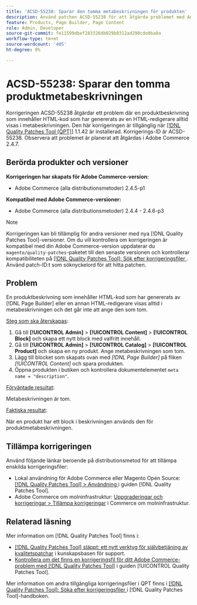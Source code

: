 ```yaml
---
title: 'ACSD-55238: Sparar den tomma metabeskrivningen för produkten'
description: Använd patchen ACSD-55238 för att åtgärda problemet med Adobe Commerce där en produktbeskrivning som innehåller HTML-kod som genererats av  [!DNL Page Builder]  eller en annan HTML-redigerare alltid visas i metabeskrivningen och det inte finns något sätt att ange den som tom.
feature: Products, Page Builder, Page Content
role: Admin, Developer
source-git-commit: fe11599dbef283326db029b0312ad290cde0ba0a
workflow-type: tm+mt
source-wordcount: '405'
ht-degree: 0%

---
```


# ACSD-55238: Sparar den tomma produktmetabeskrivningen

Korrigeringen ACSD-55238 åtgärdar ett problem där en produktbeskrivning som innehåller HTML-kod som har genererats av en HTML-redigerare alltid visas i metabeskrivningen. Den här korrigeringen är tillgänglig när [[!DNL Quality Patches Tool (QPT)]](https://experienceleague.adobe.com/en/docs/commerce-knowledge-base/kb/announcements/commerce-announcements/magento-quality-patches-released-new-tool-to-self-serve-quality-patches) 1.1.42 är installerad. Korrigerings-ID är ACSD-55238. Observera att problemet är planerat att åtgärdas i Adobe Commerce 2.4.7.

## Berörda produkter och versioner

**Korrigeringen har skapats för Adobe Commerce-version:**

* Adobe Commerce (alla distributionsmetoder) 2.4.5-p1

**Kompatibel med Adobe Commerce-versioner:**

* Adobe Commerce (alla distributionsmetoder) 2.4.4 - 2.4.6-p3

>[!NOTE]
>
>Korrigeringen kan bli tillämplig för andra versioner med nya [!DNL Quality Patches Tool]-versioner. Om du vill kontrollera om korrigeringen är kompatibel med din Adobe Commerce-version uppdaterar du `magento/quality-patches`-paketet till den senaste versionen och kontrollerar kompatibiliteten på [[!DNL Quality Patches Tool]: Sök efter korrigeringsfiler ](https://experienceleague.adobe.com/tools/commerce-quality-patches/index.html). Använd patch-ID:t som söknyckelord för att hitta patchen.

## Problem

En produktbeskrivning som innehåller HTML-kod som har genererats av [!DNL Page Builder] eller en annan HTML-redigerare visas alltid i metabeskrivningen och det går inte att ange den som tom.

<u>Steg som ska återskapas</u>:

1. Gå till **[!UICONTROL Admin]** > **[!UICONTROL Content]** > **[!UICONTROL Block]** och skapa ett nytt block med valfritt innehåll.
1. Gå till **[!UICONTROL Admin]** > **[!UICONTROL Catalog]** > **[!UICONTROL Product]** och skapa en ny produkt. Ange metabeskrivningen som tom.
1. Lägg till blocket som skapats ovan med *[!DNL Page Builder]* på fliken *[!UICONTROL Content]* och spara produkten.
1. Öppna produkten i butiken och kontrollera dokumentelementet `meta name = "description"`.

<u>Förväntade resultat</u>:

Metabeskrivningen är tom.

<u>Faktiska resultat</u>:

När en produkt har ett block i beskrivningen används den för produktmetabeskrivningen.

## Tillämpa korrigeringen

Använd följande länkar beroende på distributionsmetod för att tillämpa enskilda korrigeringsfiler:

* Lokal användning för Adobe Commerce eller Magento Open Source: [[!DNL Quality Patches Tool] > Användning ](/help/tools/quality-patches-tool/usage.md) i guiden [!DNL Quality Patches Tool].
* Adobe Commerce om molninfrastruktur: [Uppgraderingar och korrigeringar > Tillämpa korrigeringar](https://experienceleague.adobe.com/docs/commerce-cloud-service/user-guide/develop/upgrade/apply-patches.html) i Commerce om molninfrastruktur.

## Relaterad läsning

Mer information om [!DNL Quality Patches Tool] finns i:

* [[!DNL Quality Patches Tool] släppt: ett nytt verktyg för självbetjäning av kvalitetspatchar](https://experienceleague.adobe.com/en/docs/commerce-knowledge-base/kb/announcements/commerce-announcements/magento-quality-patches-released-new-tool-to-self-serve-quality-patches) i kunskapsbasen för support.
* [Kontrollera om det finns en korrigeringsfil för ditt Adobe Commerce-problem med  [!DNL Quality Patches Tool]](/help/tools/quality-patches-tool/patches-available-in-qpt/check-patch-for-magento-issue-with-magento-quality-patches.md) i guiden [!UICONTROL Quality Patches Tool].


Mer information om andra tillgängliga korrigeringsfiler i QPT finns i [[!DNL Quality Patches Tool]: Söka efter korrigeringsfiler ](https://experienceleague.adobe.com/tools/commerce-quality-patches/index.html) i [!DNL Quality Patches Tool]-handboken.
